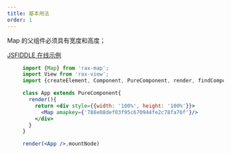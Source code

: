 ```yaml
---
title: 基本用法
order: 1
---
```


Map 的父组件必须具有宽度和高度；

[JSFIDDLE 在线示例](https://jsfiddle.net/ioslh/y9cv20cv/)

```jsx
     import {Map} from 'rax-map';
     import View from 'rax-view';
     import {createElement, Component, PureComponent, render, findComponentInstance} from 'rax';

     class App extends PureComponent{
       render(){
         return <div style={{width: '100%', height: '100%'}}>
           <Map amapkey={'788e08def03f95c670944fe2c78fa76f'}/>
         </div>
       }
     }

     render(<App />,mountNode)
```